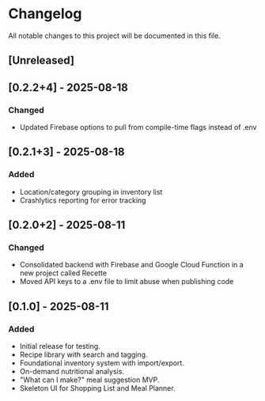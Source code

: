 # Changelog

All notable changes to this project will be documented in this file.

## [Unreleased]

## [0.2.2+4] - 2025-08-18
### Changed
- Updated Firebase options to pull from compile-time flags instead of .env

## [0.2.1+3] - 2025-08-18
### Added
- Location/category grouping in inventory list
- Crashlytics reporting for error tracking

## [0.2.0+2] - 2025-08-11
### Changed
- Consolidated backend with Firebase and Google Cloud Function in a new project called Recette
- Moved API keys to a .env file to limit abuse when publishing code

## [0.1.0] - 2025-08-11
### Added
- Initial release for testing.
- Recipe library with search and tagging.
- Foundational inventory system with import/export.
- On-demand nutritional analysis.
- "What can I make?" meal suggestion MVP.
- Skeleton UI for Shopping List and Meal Planner.